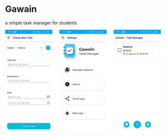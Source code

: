 # Gawain
a simple task manager for students

<img src="https://github.com/mathewGlenn/Gawain/blob/master/1.png">

